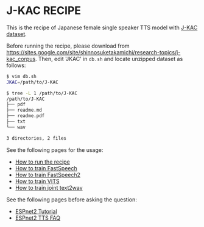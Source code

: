 # J-KAC RECIPE

This is the recipe of Japanese female single speaker TTS model with [J-KAC dataset](https://sites.google.com/site/shinnosuketakamichi/research-topics/j-kac_corpus).

Before running the recipe, please download from https://sites.google.com/site/shinnosuketakamichi/research-topics/j-kac_corpus.
Then, edit 'JKAC' in `db.sh` and locate unzipped dataset as follows:

```bash
$ vim db.sh
JKAC=/path/to/J-KAC

$ tree -L 1 /path/to/J-KAC
/path/to/J-KAC
├── pdf
├── readme.md
├── readme.pdf
├── txt
└── wav

3 directories, 2 files
```

See the following pages for the usage:
- [How to run the recipe](../../TEMPLATE/tts1/README.md#how-to-run)
- [How to train FastSpeech](../../TEMPLATE/tts1/README.md#fastspeech-training)
- [How to train FastSpeech2](../../TEMPLATE/tts1/README.md#fastspeech2-training)
- [How to train VITS](../../TEMPLATE/tts1/README.md#vits-training)
- [How to train joint text2wav](../../TEMPLATE/tts1/README.md#joint-text2wav-training)

See the following pages before asking the question:
- [ESPnet2 Tutorial](https://espnet.github.io/espnet/espnet2_tutorial.html)
- [ESPnet2 TTS FAQ](../../TEMPLATE/tts1/README.md#faq)
